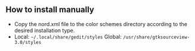 ## How to install manually

- Copy the nord.xml file to the color schemes directory according to the desired installation type.
- Local: `~/.local/share/gedit/styles` Global: `/usr/share/gtksourceview-3.0/styles`